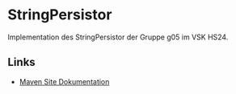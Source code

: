 # StringPersistor

Implementation des StringPersistor der Gruppe g05 im VSK HS24.

## Links
* [Maven Site Dokumentation](https://hslu.pages.switch.ch/edu/bachelor-computer-science/vsk/24hs01/g05/g05-stringpersistor)

